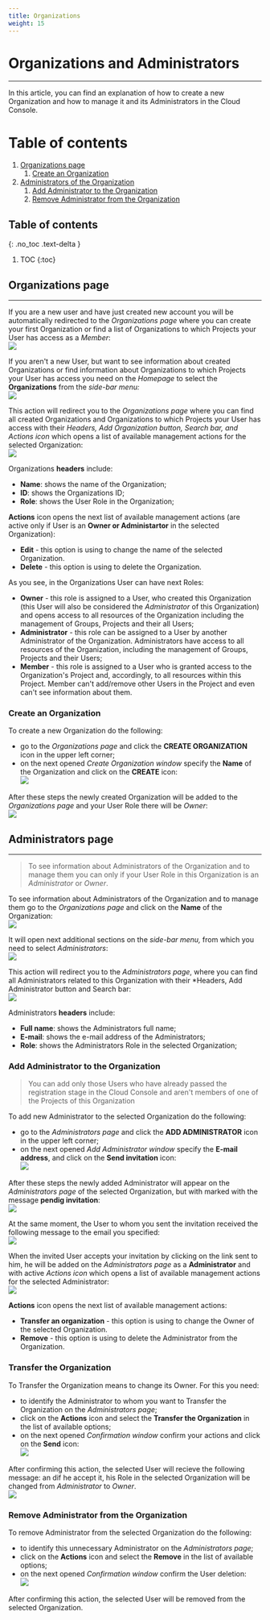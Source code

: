 ```yaml
---
title: Organizations
weight: 15
---
```


# Organizations and Administrators
___
In this article, you can find an explanation of how to create a new Organization and how to manage it and its Administrators in the Cloud Console.

# Table of contents

1. [Organizations page](https://kb.ventuscloud.eu/knowledge/organizations#org-page)
   1. [Create an Organization](https://kb.ventuscloud.eu/knowledge/organizations#create-org)
1. [Administrators of the Organization](https://kb.ventuscloud.eu/knowledge/organizations#users)
   1. [Add Administrator to the Organization](https://kb.ventuscloud.eu/knowledge/organizations#add-user)
   1. [Remove Administrator from the Organization](https://kb.ventuscloud.eu/knowledge/organizations#remove-user)

## Table of contents
{: .no_toc .text-delta }

1. TOC
{:toc}

## Organizations page 
___ 
If you are a new user and have just created new account you will be automatically redirected to the *Organizations page* where you can create your first Organization or find a list of Organizations to which Projects your User has access as a *Member*:  
![](../../assets/images/organizations/1-org.png?classes=border,shadow)  

If you aren't a new User, but want to see information about created Organizations or find information about Organizations to which Projects your User has access you need on the *Homepage* to select the **Organizations** from the *side-bar menu:*  
![](../../assets/images/organizations/2-org.png?classes=border,shadow)  

This action will redirect you to the *Organizations page* where you can find all created Organizations and Organizations to which Projects your User has access with their *Headers, Add Organization button, Search bar, and Actions icon* which opens a list of available management actions for the selected Organization:  
![](../../assets/images/organizations/3-org.png?classes=border,shadow)  

Organizations **headers** include:  

- **Name**: shows the name of the Organization;  
- **ID**: shows the Organizations ID;  
- **Role**: shows the User Role in the Organization;  

**Actions** icon opens the next list of available management actions (are active only if User is an **Owner or Administartor** in the selected Organization):  

- **Edit** - this option is using to change the name of the selected Organization.  
- **Delete** - this option is using to delete the Organization.  

As you see, in the Organizations User can have next Roles:  

- **Owner** - this role is assigned to a User, who created this Organization (this User will also be considered the *Administrator* of this Organization) and opens access to all resources of the Organization including the management of Groups, Projects and their all Users;  
- **Administrator** - this role can be assigned to a User by another Administrator of the Organization. Administrators have access to all resources of the Organization, including the management of Groups, Projects and their Users;  
- **Member** - this role is assigned to a User who is granted access to the Organization's Project and, accordingly, to all resources within this Project. Member can't add/remove other Users in the Project and even can't see information about them.  

### Create an Organization  
To create a new Organization do the following:  

- go to the *Organizations page* and click the **CREATE ORGANIZATION** icon in the upper left corner;  
- on the next opened *Create Organization window* specify the **Name** of the Organization and click on the **CREATE** icon:  
![](../../assets/images/organizations/5-org.png?classes=border,shadow)  

After these steps the newly created Organization will be added to the *Organizations page* and your User Role there will be *Owner*:  
![](../../assets/images/organizations/6-org.png?classes=border,shadow)  

## Administrators page 
___
>To see information about Administrators of the Organization and to manage them you can only if your User Role in this Organization is an *Administrator* or *Owner*.    

To see information about Administrators of the Organization and to manage them go to the *Organizations page* and  click on the **Name** of the Organization:  
![](../../assets/images/organizations/7-org.png?classes=border,shadow)  

It will open next additional sections on the *side-bar menu,* from which you need to select *Administrators*:  
![](../../assets/images/organizations/8-org.png?classes=border,shadow)  

This action will redirect you to the *Administrators page*, where you can find all Administrators related to this Organization with their *Headers, Add Administrator button and Search bar:  
![](../../assets/images/organizations/9-org.png?classes=border,shadow)  

Administrators **headers** include:  

- **Full name**: shows the Administrators full name;   
- **E-mail**: shows the e-mail address of the Administrators;   
- **Role**: shows the Administrators Role in the selected Organization;  

### Add Administrator to the Organization  
>You can add only those Users who have already passed the registration stage in the Cloud Console and aren't members of one of the Projects of this Organization    

To add new Administrator to the selected Organization do the following:   

- go to the *Administrators page* and click the **ADD ADMINISTRATOR** icon in the upper left corner;           
- on the next opened *Add Administrator window* specify the **E-mail address**, and click on the **Send invitation** icon:      
![](../../assets/images/organizations/11-org.png?classes=border,shadow)    

After these steps the newly added Administrator will appear on the *Administrators page* of the selected Organization, but with marked with the message **pendig invitation**:  
![](../../assets/images/organizations/12-org.png?classes=border,shadow)  

At the same moment, the User to whom you sent the invitation received the following message to the email you specified:    
![](../../assets/images/organizations/13-org.png?classes=border,shadow)  

When the invited User accepts your invitation by clicking on the link sent to him, he will be  added on the *Administrators page* as a **Administrator** and with active *Actions icon* which opens a list of available management actions for the selected Administrator:  
![](../../assets/images/organizations/14-org.png?classes=border,shadow)  

**Actions** icon opens the next list of available management actions:  

- **Transfer an organization** - this option is using to change the Owner of the selected Organization.  
- **Remove** - this option is using to delete the Administrator from the Organization.  

### Transfer the Organization  
To Transfer the Organization means to change its Owner. 
For this you need:  

- to identify the Administrator to whom you want to Transfer the Organization on the *Administrators page*;    
- click on the **Actions** icon and select the **Transfer the Organization** in the list of available options;    
- on the next opened *Confirmation window* confirm your actions and click on the **Send** icon:      
![](../../assets/images/organizations/17-org.png?classes=border,shadow)     

After confirming this action, the selected User will recieve the following message: an dif he accept it, his Role in the selected Organization will be changed from *Administrator* to *Owner*.    
![](../../assets/images/organizations/18-org.png?classes=border,shadow)   

### Remove Administrator from the Organization    
To remove Administrator from the selected Organization do the following:

- to identify this unnecessary Administrator on the *Administrators page*;   
- click on the **Actions** icon and select the **Remove** in the list of available options;    
- on the next opened *Confirmation window* confirm the User deletion:    
![](../../assets/images/organizations/16-org.png?classes=border,shadow)     

After confirming this action, the selected User will be removed from the selected Organization.


